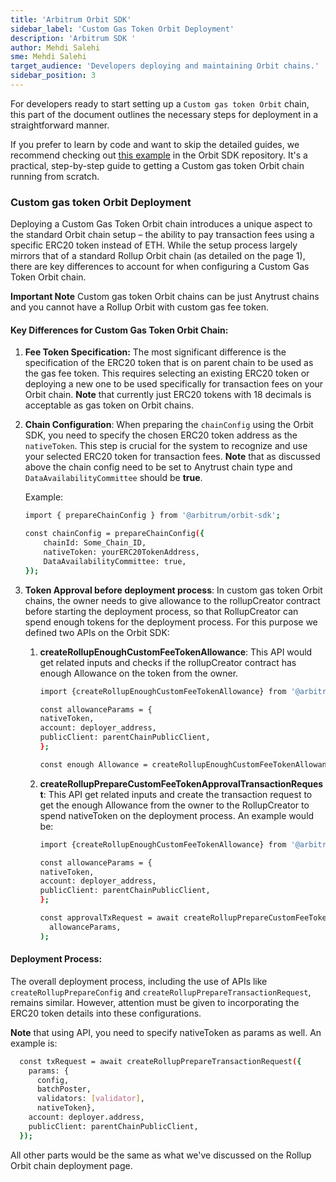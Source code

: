 ```yaml
---
title: 'Arbitrum Orbit SDK'
sidebar_label: 'Custom Gas Token Orbit Deployment'
description: 'Arbitrum SDK '
author: Mehdi Salehi
sme: Mehdi Salehi
target_audience: 'Developers deploying and maintaining Orbit chains.'
sidebar_position: 3
---
```

For developers ready to start setting up a `Custom gas token Orbit` chain, this part of the document outlines the necessary steps for deployment in a straightforward manner.

If you prefer to learn by code and want to skip the detailed guides, we recommend checking out [this example](https://github.com/OffchainLabs/arbitrum-orbit-sdk/blob/main/examples/create-rollup-custom-fee-token/index.ts) in the Orbit SDK repository. It's a practical, step-by-step guide to getting a Custom gas token Orbit chain running from scratch.

### Custom gas token Orbit Deployment
Deploying a Custom Gas Token Orbit chain introduces a unique aspect to the standard Orbit chain setup – the ability to pay transaction fees using a specific ERC20 token instead of ETH. While the setup process largely mirrors that of a standard Rollup Orbit chain (as detailed on the page 1), there are key differences to account for when configuring a Custom Gas Token Orbit chain.

**Important Note** Custom gas token Orbit chains can be just Anytrust chains and you cannot have a Rollup Orbit with custom gas fee token.

#### Key Differences for Custom Gas Token Orbit Chain:

1. **Fee Token Specification:** The most significant difference is the specification of the ERC20 token that is on parent chain to be used as the gas fee token. This requires selecting an existing ERC20 token or deploying a new one to be used specifically for transaction fees on your Orbit chain. 
**Note** that currently just ERC20 tokens with 18 decimals is acceptable as gas token on Orbit chains.

2. **Chain Configuration**: When preparing the `chainConfig` using the Orbit SDK, you need to specify the chosen ERC20 token address as the `nativeToken`. This step is crucial for the system to recognize and use your selected ERC20 token for transaction fees.
**Note** that as discussed above the chain config need to be set to Anytrust chain type and `DataAvailabilityCommittee` should be **true**.

   Example:
   ```bash
   import { prepareChainConfig } from '@arbitrum/orbit-sdk';

   const chainConfig = prepareChainConfig({
       chainId: Some_Chain_ID,
       nativeToken: yourERC20TokenAddress,
       DataAvailabilityCommittee: true,
   });
   ```

3. **Token Approval before deployment process**: In custom gas token Orbit chains, the owner needs to give allowance to the rollupCreator contract before starting the deployment process, so that RollupCreator can spend enough tokens for the deployment process. For this purpose we defined two APIs on the Orbit SDK:
   1. **createRollupEnoughCustomFeeTokenAllowance**: This API would get related inputs and checks if the rollupCreator contract has enough Allowance on the token from the owner.
   
        ```bash
       import {createRollupEnoughCustomFeeTokenAllowance} from '@arbitrum/orbit-sdk';
       
       const allowanceParams = {
       nativeToken,
       account: deployer_address,
       publicClient: parentChainPublicClient,
       };
       
       const enough Allowance = createRollupEnoughCustomFeeTokenAllowance(allowanceParams)
        ```
   2. **createRollupPrepareCustomFeeTokenApprovalTransactionRequest**: This API get related inputs and create the transaction request to get the enough Allowance from the owner to the RollupCreator to spend nativeToken on the deployment process. An example would be:
   
       ```bash
       import {createRollupEnoughCustomFeeTokenAllowance} from '@arbitrum/orbit-sdk';
       
       const allowanceParams = {
       nativeToken,
       account: deployer_address,
       publicClient: parentChainPublicClient,
       };
       
       const approvalTxRequest = await createRollupPrepareCustomFeeTokenApprovalTransactionRequest(
         allowanceParams,
       );
        ```

#### Deployment Process:

The overall deployment process, including the use of APIs like `createRollupPrepareConfig` and `createRollupPrepareTransactionRequest`, remains similar. However, attention must be given to incorporating the ERC20 token details into these configurations.

**Note** that using API, you need to specify nativeToken as params as well. An example is:
```bash
  const txRequest = await createRollupPrepareTransactionRequest({
    params: {
      config,
      batchPoster,
      validators: [validator],
      nativeToken},
    account: deployer.address,
    publicClient: parentChainPublicClient,
  });
```

All other parts would be the same as what we've discussed on the Rollup Orbit chain deployment page.